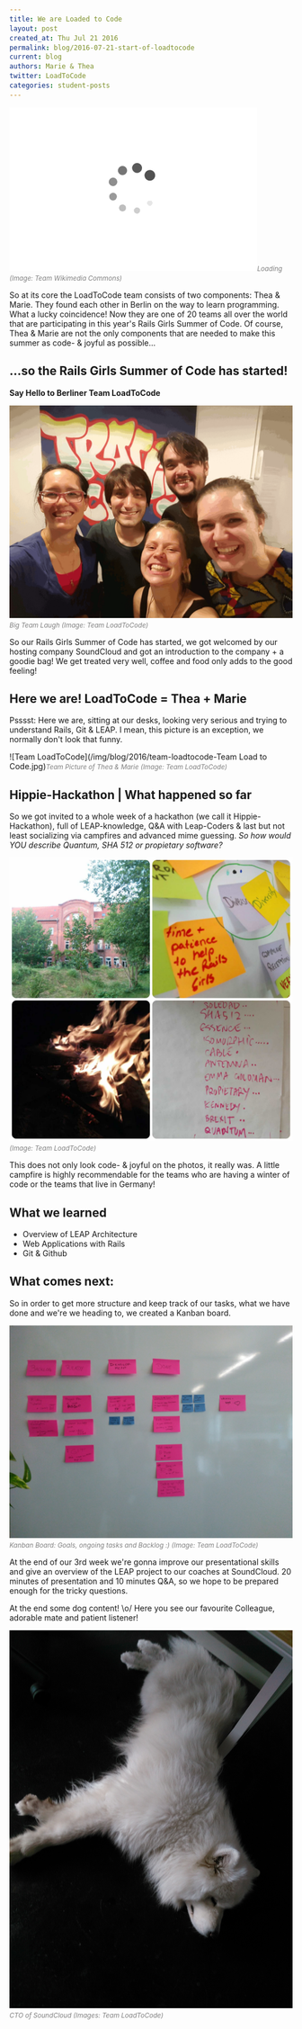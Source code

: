 ```yaml
---
title: We are Loaded to Code
layout: post
created_at: Thu Jul 21 2016
permalink: blog/2016-07-21-start-of-loadtocode
current: blog
authors: Marie & Thea
twitter: LoadToCode
categories: student-posts
---
```


![Team LoadToCode](/img/blog/2016/team-loadtocode-Loading_icon.gif)<font color="grey"><small><i>Loading (Image: Team Wikimedia Commons)</i></small></font>

So at its core the LoadToCode team consists of two components: Thea & Marie. They found each other in Berlin on the way to learn programming. What a lucky coincidence! Now they are one of 20 teams all over the world that are participating in this year's Rails Girls Summer of Code. Of course, Thea & Marie are not the only components that are needed to make this summer as code- & joyful as possible...

## <span class="color-red">...so the Rails Girls Summer of Code has started!</span>

**Say Hello to Berliner Team LoadToCode**

![Team LoadToCode](/img/blog/2016/team-loadtocode-TeamSmile.gif)<font color="grey"><small><i>Big Team Laugh (Image: Team LoadToCode)</i></small></font>

So our Rails Girls Summer of Code has started, we got welcomed by our hosting company SoundCloud and got an introduction to the company + a goodie bag! We get treated very well, coffee and food only adds to the good feeling!


## <span class="color-red">Here we are! LoadToCode = Thea + Marie</span>

Psssst: Here we are, sitting at our desks, looking very serious and trying to understand Rails, Git & LEAP. I mean, this picture is an exception, we normally don't look that funny.

![Team LoadToCode](/img/blog/2016/team-loadtocode-Team Load to Code.jpg)<font color="grey"><small><i>Team Picture of Thea & Marie (Image: Team LoadToCode)</i></small></font>

## <span class="color-red">Hippie-Hackathon | What happened so far</span>
So we got invited to a whole week of a hackathon (we call it Hippie-Hackathon), full of LEAP-knowledge, Q&A with Leap-Coders & last but not least socializing via campfires and advanced mime guessing. *So how would YOU describe Quantum, SHA 512 or propietary software?*

![Team LoadToCode](/img/blog/2016/team-loadtocode-lower-hippieh-hackathon.jpg)<font color="grey"><small><i> (Image: Team LoadToCode)</i></small></font>

This does not only look code- & joyful on the photos, it really was. A little campfire is highly recommendable for the teams who are having a winter of code or the teams that live in Germany!

## <span class="color-red">What we learned</span>
* Overview of LEAP Architecture
* Web Applications with Rails
* Git & Github

## <span class="color-red">What comes next:</span>

So in order to get more structure and keep track of our tasks, what we have done and we're we heading to, we created a Kanban board.

![Team LoadToCode](/img/blog/2016/team-loadtocode-Reallife-KANMAN-board.jpg)<font color="grey"><small><i>Kanban Board: Goals, ongoing tasks and Backlog :) (Image: Team LoadToCode)</i></small></font>

At the end of our 3rd week we're gonna improve our presentational skills and give an overview of the LEAP project to our coaches at SoundCloud. 20 minutes of presentation and 10 minutes Q&A, so we hope to be prepared enough for the tricky questions.

At the end some dog content! \o/ Here you see our favourite Colleague, adorable mate and patient listener!

![Team LoadToCode](/img/blog/2016/team-loadtocode-favourite-colleague.jpg)<font color="grey"><small><i>CTO of SoundCloud (Images: Team LoadToCode)</i></small></font>
